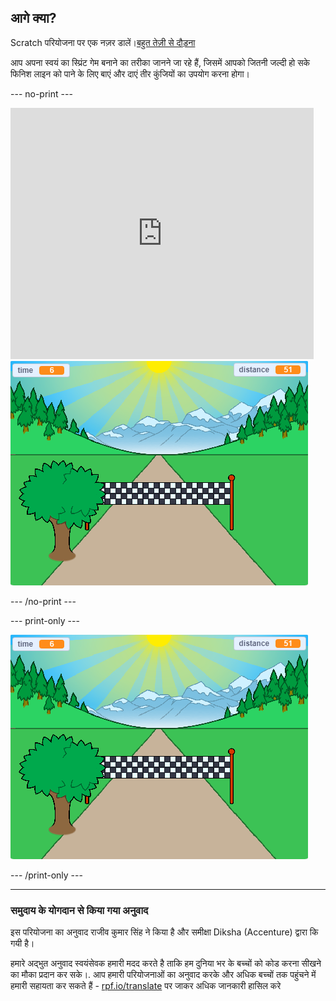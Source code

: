 ## आगे क्या?

Scratch परियोजना पर एक नज़र डालें।[बहुत तेज़ी से दौड़ना](https://projects.raspberrypi.org/hi-IN/projects/sprint)

आप अपना स्वयं का स्प्रिंट गेम बनाने का तरीका जानने जा रहे हैं, जिसमें आपको जितनी जल्दी हो सके फिनिश लाइन को पाने के लिए बाएं और दाएं तीर कुंजियों का उपयोग करना होगा।

--- no-print ---

<div class="scratch-preview">
  <iframe allowtransparency="true" width="485" height="402" src="https://scratch.mit.edu/projects/embed/298930696/?autostart=false" frameborder="0" scrolling="no"></iframe>
  <img src="images/sprint-final.png">
</div>

--- /no-print ---

--- print-only ---

![पूरा प्रोजैक्ट](images/sprint-final.png)

--- /print-only ---

***

### समुदाय के योगदान से किया गया अनुवाद

इस परियोजना का अनुवाद राजीव कुमार सिंह ने किया है और समीक्षा Diksha (Accenture) द्वारा कि गयी  है।

हमारे अद्भुत अनुवाद स्वयंसेवक हमारी मदद करते है ताकि हम दुनिया भर के बच्चों को कोड करना सीखने का मौका प्रदान कर सके।. आप हमारी परियोजनाओं का अनुवाद करके और अधिक बच्चों तक पहुंचने में हमारी सहायता कर सकते हैं - [rpf.io/translate](https://rpf.io/translate) पर जाकर अधिक जानकारी हासिल करे
